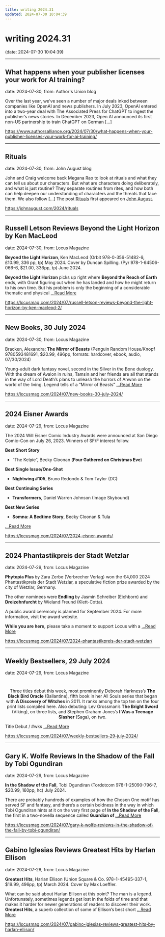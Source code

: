 ```yaml
---
title: writing 2024.31
updated: 2024-07-30 10:04:39
---
```


# writing 2024.31

(date: 2024-07-30 10:04:39)

---

## What happens when your publisher licenses your work for AI training?

date: 2024-07-30, from: Author's Union blog

Over the last year, we’ve seen a number of major deals inked between companies like OpenAI and news publishers. In July 2023, OpenAI entered into a two-year deal with The Associated Press for ChatGPT to ingest the publisher’s news stories. In December 2023, Open AI announced its first non-US partnership to train ChatGPT on German [&#8230;] 

<https://www.authorsalliance.org/2024/07/30/what-happens-when-your-publisher-licenses-your-work-for-ai-training/>

---

## Rituals

date: 2024-07-30, from: John August blog

John and Craig welcome back Megana Rao to look at rituals and what they can tell us about our characters. But what are characters doing deliberately, and what is just routine? They separate routines from rites, and how both can help deepen our understanding of characters and the threats that face them. We also follow [&#8230;]
The post <a href="https://johnaugust.com/2024/rituals">Rituals</a> first appeared on <a href="https://johnaugust.com">John August</a>. 

<https://johnaugust.com/2024/rituals>

---

## Russell Letson Reviews Beyond the Light Horizon by Ken MacLeod

date: 2024-07-30, from: Locus Magazine

<p><strong>Beyond the Light Horizon</strong>, Ken MacLeod (Orbit 978-0-356-51482-6, £10.99, 336 pp, tp) May 2024. Cover by Duncan Spilling. (Pyr 978-1-64506-066-6, $21.00, 336pp, tp) June 2024.</p>
<p><strong>Beyond the Light Horizon </strong>picks up right where <strong>Beyond the Reach of Earth </strong>ends, with Grant fig­uring out when he has landed and how he might return to his own time. But his problem is only the beginning of a considerable thematic and physical  <a href="https://locusmag.com/2024/07/russell-letson-reviews-beyond-the-light-horizon-by-ken-macleod-2/" class="read-more">...Read More </a></p> 

<https://locusmag.com/2024/07/russell-letson-reviews-beyond-the-light-horizon-by-ken-macleod-2/>

---

## New Books, 30 July 2024

date: 2024-07-30, from: Locus Magazine

<p>Bracken, Alexandra: <b>The Mirror of Beasts</b>
(Penguin Random House/Knopf 9780593481691, $20.99, 496pp, formats: hardcover, ebook, audio, 07/30/2024)</p>
<p>Young-adult dark fantasy novel, second in the Silver in the Bone duology. With the dream of Avalon in ruins, Tamsin and her friends are all that stands in the way of Lord Death&#8217;s plans to unleash the horrors of Anwnn on the world of the living. Legend tells of a &#8220;Mirror of Beasts&#8221;  <a href="https://locusmag.com/2024/07/new-books-30-july-2024/" class="read-more">...Read More </a></p> 

<https://locusmag.com/2024/07/new-books-30-july-2024/>

---

## 2024 Eisner Awards

date: 2024-07-29, from: Locus Magazine

<p>The 2024 Will Eisner Comic Industry Awards were announced at San Diego Comic-Con on July 26, 2023. Winners of SF/F interest follow.</p>
<div class="mynomorebulletlist">
<p><strong>Best Short Story
</strong></p>
<ul>
<li>“The Kelpie”, Becky Cloonan (<strong>Four Gathered on Christmas Eve</strong>)</li>
</ul>
<p dir="ltr"><strong>Best Single Issue/One-Shot</strong></p>
<ul>
<li dir="ltr"><strong>Nightwing #105</strong>, Bruno Redondo &#38; Tom Taylor (DC)</li>
</ul>
<p dir="ltr"><strong>Best Continuing Series</strong></p>
<ul>
<li dir="ltr"><strong>Transformers</strong>, Daniel Warren Johnson (Image Skybound)</li>
</ul>
<p dir="ltr"><strong>Best New Series</strong></p>
<ul>
<li dir="ltr"><strong>Somna: A Bedtime Story</strong>, Becky Cloonan &#38; Tula </li></ul></div> <a href="https://locusmag.com/2024/07/2024-eisner-awards/" class="read-more">...Read More </a> 

<https://locusmag.com/2024/07/2024-eisner-awards/>

---

## 2024 Phantastikpreis der Stadt Wetzlar

date: 2024-07-29, from: Locus Magazine

<p><strong>Phytopia Plus </strong>by Zara Zerbe (Verbrecher Verlag) won the €4,000 2024 Phantastikpreis der Stadt Wetzlar, a speculative fiction prize awarded by the city of Wetzlar, Germany.</p>
<p>The other nominees were <strong>Endling </strong>by Jasmin Schreiber (Eichborn) and <strong>Dreizehnfurcht </strong>by Wieland Freund (Klett-Cotta).</p>
<p>A public award ceremony is planned for September 2024. For more information, visit the award website.</p>

<p><strong>While you are here,</strong> please take a moment to support Locus with a  <a href="https://locusmag.com/2024/07/2024-phantastikpreis-der-stadt-wetzlar/" class="read-more">...Read More </a></p> 

<https://locusmag.com/2024/07/2024-phantastikpreis-der-stadt-wetzlar/>

---

## Weekly Bestsellers, 29 July 2024

date: 2024-07-29, from: Locus Magazine

<div style="padding: 14px 0px 0px 0px; text-align: center;">
<p>Three titles debut this week, most prominently Deborah Harkness&#8217;s <b>The Black Bird Oracle</b> (Ballantine), fifth book in her All Souls series that began with <b>A Discovery of Witches</b> in 2011. It ranks among the top ten on the four print lists compiled here. Also debuting: Lev Grossman&#8217;s <b>The Bright Sword</b> (Viking), on three lists, and Stephen Graham Jones&#8217;s <b>I Was a Teenage Slasher</b> (Saga), on two.</p>
</div>




<p></p>



Title
Debut / #wks <a href="https://locusmag.com/2024/07/weekly-bestsellers-29-july-2024/" class="read-more">...Read More </a> 

<https://locusmag.com/2024/07/weekly-bestsellers-29-july-2024/>

---

## Gary K. Wolfe Reviews In the Shadow of the Fall by Tobi Ogundiran

date: 2024-07-29, from: Locus Magazine

<p><strong>In the Shadow of the Fall</strong>, Tobi Ogundiran (Tordotcom 978-1-25090-796-7, $20.99, 160pp, hc) July 2024.</p>
<p>There are probably hundreds of examples of how the Chosen One motif has served SF and fantasy, and there’s a certain boldness in the way in which Tobi Ogundiran hints at it on the very first page of <strong>In the Shadow of the Fall</strong>, the first in a two-novella sequence called <strong>Guardian of </strong> <a href="https://locusmag.com/2024/07/gary-k-wolfe-reviews-in-the-shadow-of-the-fall-by-tobi-ogundiran/" class="read-more">...Read More </a></p> 

<https://locusmag.com/2024/07/gary-k-wolfe-reviews-in-the-shadow-of-the-fall-by-tobi-ogundiran/>

---

## Gabino Iglesias Reviews Greatest Hits by Harlan Ellison

date: 2024-07-28, from: Locus Magazine

<p><strong>Greatest Hits</strong>, Harlan Ellison (Union Square &#38; Co. 978-1-45495-337-1, $19.99, 496pp, tp) March 2024. Cover by Max Loeffler.</p>
<p>What can be said about Harlan Ellison at this point? The man is a legend. Unfortunately, some­times legends get lost in the folds of time and that makes it harder for newer generations of readers to discover their work. <strong>Greatest Hits</strong>, a superb collection of some of Ellison’s best short  <a href="https://locusmag.com/2024/07/gabino-iglesias-reviews-greatest-hits-by-harlan-ellison/" class="read-more">...Read More </a></p> 

<https://locusmag.com/2024/07/gabino-iglesias-reviews-greatest-hits-by-harlan-ellison/>

